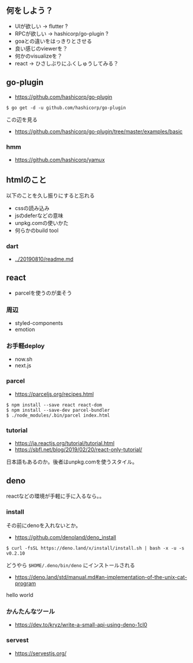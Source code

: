 ## 何をしよう？

- UIが欲しい -> flutter ?
- RPCが欲しい -> hashicorp/go-plugin ?
- goaとの違いをはっきりとさせる
- 良い感じのviewerを？
- 何かのvisualizeを？
- react -> ひさしぶりにふくしゅうしてみる？

## go-plugin

- https://github.com/hashicorp/go-plugin

```
$ go get -d -u github.com/hashicorp/go-plugin
```

この辺を見る

- https://github.com/hashicorp/go-plugin/tree/master/examples/basic


### hmm

- https://github.com/hashicorp/yamux

## htmlのこと

以下のことを久し振りにすると忘れる

- cssの読み込み
- jsのdeferなどの意味
- unpkg.comの使いかた
- 何らかのbuild tool

### dart

- [../20190810/readme.md](../20190810/readme.md)

## react

- parcelを使うのが楽そう

### 周辺

- styled-components
- emotion

### お手軽deploy

- now.sh
- next.js

### parcel

- https://parceljs.org/recipes.html

```console
$ npm install --save react react-dom
$ npm install --save-dev parcel-bundler
$ ./node_modules/.bin/parcel index.html
```

### tutorial

- https://ja.reactjs.org/tutorial/tutorial.html
- https://sbfl.net/blog/2019/02/20/react-only-tutorial/

日本語もあるのか。後者はunpkg.comを使うスタイル。

## deno

reactなどの環境が手軽に手に入るなら。。

### install

その前にdenoを入れないとか。

- https://github.com/denoland/deno_install

```console
$ curl -fsSL https://deno.land/x/install/install.sh | bash -x -u -s v0.2.10
```

どうやら `$HOME/.deno/bin/deno` にインストールされる

- https://deno.land/std/manual.md#an-implementation-of-the-unix-cat-program

hello world

### かんたんなツール

- https://dev.to/kryz/write-a-small-api-using-deno-1cl0

### servest

- https://servestjs.org/

